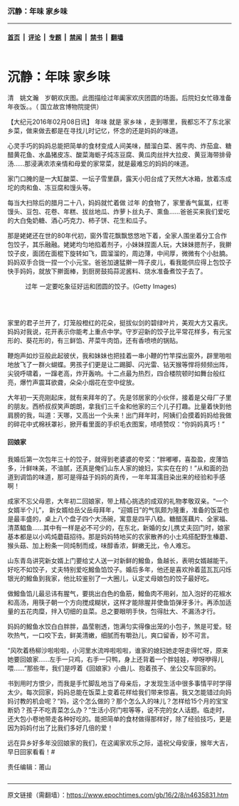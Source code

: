 ### 沉静：年味 家乡味

---

#### [首页](../../../..?n4635831) &nbsp;|&nbsp; [评论](../../../../../epoch-comment?n4635831) &nbsp;|&nbsp; [专题](../../../../../epoch-special?n4635831) &nbsp;|&nbsp; [禁闻](../../../../../epoch-news?n4635831) &nbsp;|&nbsp; [禁书](../../../../../books?n4635831) &nbsp;|&nbsp; [翻墙](https://github.com/gfw-breaker/nogfw/blob/master/README.md?n4635831)


<div class="column" id="artbody" itemprop="articleBody">
 <div class="whitebg">
  <div class="column">
   <div class="arttop mbottom20">
    <h1 class="title">
     沉静：年味 家乡味
    </h1>
    <span class="pad5">
     <ok href="https://i.epochtimes.com/assets/uploads/2016/02/73b75f6031d1dac2a5217bfbff7f6bd5-600x400.jpg" target="_blank">
      <img alt="" class="aligncenter wp-post-image" src="https://i.epochtimes.com/assets/uploads/2016/02/73b75f6031d1dac2a5217bfbff7f6bd5-600x400.jpg"/>
     </ok>
     <div class="imgtxt caption">
      清　姚文瀚　岁朝欢庆图。此图描绘过年阖家欢庆团圆的场面。后院妇女忙碌准备年夜饭。。（
      <ok href="http://painting.npm.gov.tw/Painting_Page.aspx?dep=P&amp;PaintingId=6498">
       国立故宫博物院提供）
      </ok>
     </div>
    </span>
   </div>
  </div>
  <!-- article content begin -->
  <p>
   【大纪元2016年02月08日讯】
   <ok href="https://www.epochtimes.com/gb/tag/%E5%B9%B4%E5%91%B3.html">
    年味
   </ok>
   就是
   <ok href="https://www.epochtimes.com/gb/tag/%E5%AE%B6%E4%B9%A1%E5%91%B3.html">
    家乡味
   </ok>
   ，走到哪里，我都忘不了东北家乡菜，做来做去都是在寻找儿时记忆，怀念的还是妈妈的味道。
  </p>
  <p>
   心灵手巧的妈妈总能把简单的食材变成人间美味，醋溜白菜、酱牛肉、炸茄盒、糖醋黄花鱼、水晶猪皮冻、酸菜海蛎子炖冻豆腐、黄瓜肉丝拌大拉皮、黄豆海带排骨汤……那浸满浓浓亲情和母爱的家常菜，就是最难忘的妈妈的味道。
  </p>
  <p>
   家门口腌的是一大缸酸菜、一坛子雪里蕻，露天小阳台成了天然大冰箱，放着冻成坨的肉和鱼、冻豆腐和馒头等。
  </p>
  <p>
   每当大扫除后的腊月二十八，妈妈就忙着做
   <ok href="https://www.epochtimes.com/gb/tag/%E8%BF%87%E5%B9%B4.html">
    过年
   </ok>
   的食物了，家里香气氤氲，红枣馒头、豆包、花卷、年糕、拔丝地瓜、炸萝卜丝丸子、熏鱼……爸爸买来我们爱吃的大白兔奶糖、酒心巧克力、柿子饼、花生和瓜子。
  </p>
  <p>
   那是姥姥还在世的80年代初，窗外雪花飘飘悠悠地下着，全家人围坐着分工合作包饺子，其乐融融。姥姥均匀地掐着剂子，小妹妹捏面人玩，大妹妹摁剂子，我擀饺子皮，面团在面棍下旋转如飞，圆溜溜的，周边薄，中间厚，微微有个小肚腩。妈妈双手合拢一捏一个小元宝。爸爸加速猛擀一阵子皮儿，看我能供应得上包饺子快手妈妈，就放下擀面棒，到厨房鼓捣蒜泥酱料、烧水准备煮饺子去了。
  </p>
  <figure aria-describedby="caption-attachment-6112655" class="wp-caption aligncenter" id="attachment_6112655" style="width: 594px">
   <ok href="https://i.epochtimes.com/assets/uploads/2008/02/802081032151528.jpg" target="_blank">
    <img alt="" class="wp-image-6112655 size-full" src="https://i.epochtimes.com/assets/uploads/2008/02/802081032151528.jpg"/>
   </ok>
   <br/><figcaption class="wp-caption-text" id="caption-attachment-6112655">
    <ok href="https://www.epochtimes.com/gb/tag/%E8%BF%87%E5%B9%B4.html">
     过年
    </ok>
    一定要吃象征好运和团圆的饺子。(Getty Images)
   </figcaption><br/>
  </figure><br/>
  <p>
   家里的君子兰开了，灯笼般橙红的花朵，挺拔似剑的碧绿叶片，美观大方又喜庆。妈妈对我说，花开表示你能考上重点中学。守岁迎新的饺子比平常花样多，有元宝形的、葵花形的，有三鲜馅、芹菜牛肉馅，还有香喷喷的锅贴。
  </p>
  <p>
   鞭炮声如炒豆般此起彼伏，我和妹妹也把挂着一串小鞭的竹竿探出窗外，辟里啪啦地放飞了一群火蝴蝶。男孩子们更是让二踢脚、闪光雷、钻天猴等悍将频频出阵，尖锐呼啸着，一蹿老高，炸开轰响。十二点最为热烈，四合楼院顿时如舞台般红亮，爆竹声震耳欲聋，朵朵小烟花在空中绽放。
  </p>
  <p>
   大年初一天亮刚起床，就有来拜年的了。先是邻居家的小伙伴，接着是父母厂子里的朋友。西桥叔叔笑声朗朗，拿我们三千金和他家的三个儿子打趣。比量着快到他肩膀的我，叫道：天哪，又高出一个头来！出门拜年时，阿姨们会摸着妈妈给我做的碎花中式棉袄罩衫，掀开看里面的手织毛衣图案，啧啧赞叹：“你妈妈真巧！”
  </p>
  <h4>
   回娘家
  </h4>
  <p>
   我婚后第一次包年三十的饺子，就得到老婆婆的夸奖：“胖嘟嘟，喜盈盈，皮薄馅多，汁鲜味美，不油腻，还真是俺们山东人家的媳妇，实实在在的！”从和面的劲道到调馅的味道，那可是得益于妈妈的真传，一年年耳濡目染出来的经验和手感啊！
  </p>
  <p>
   成家不忘父母恩，大年初二回娘家，带上精心挑选的成双的礼物孝敬双亲。“一个女婿半个儿”， 新女婿给岳父岳母拜年，“迎婿日”的气氛颇为隆重，准备的饭菜也是最丰盛的，桌上八个盘子四个大汤碗，寓意是四平八稳。糖醋莲藕片、全家福、清蒸鲳鱼……其中有一样是必不可少的，在东北，新婚的女儿携丈夫回门时，娘家基本都是以小鸡炖蘑菇招待。那是妈妈特地买的农家散养的小土鸡搭配野生榛蘑、猴头菇、加上粉条一同炖制而成，味醇香浓，鲜嫩无比，令人难忘。
  </p>
  <p>
   山东青岛讲究新女婿上门要给丈人送一对新鲜的鱍鱼，鱼越长，表明女婿越能干。好吃不如饺子，丈夫特别爱吃鱍鱼馅饺子。婚后多年，他还是喜欢拎着蓝瓦瓦闪烁银光的鱍鱼到我家，他比较鉴别了一大圈儿，认定丈母娘包的饺子最好吃。
  </p>
  <p>
   做鱍鱼馅儿最忌讳有腥气，要挑出白色的鱼筋，鱍鱼肉不用剁，加入泡好的花椒水和高汤，用筷子朝一个方向搅成糊状，这样才能除腥并使鱼馅弹牙多汁。再添加适量的五花肉糜，拌入切细的韭菜。总之要眼明手快，包得肚大、不漏汤才行。
  </p>
  <p>
   妈妈的鱍鱼水饺白白胖胖，晶莹剔透，饱满匀实得像出笼的小包子，煞是可爱。轻吹热气，一口咬下去，鲜美清嫩，细腻而有嚼劲儿，爽口留香，妙不可言。
  </p>
  <p>
   “风吹着杨柳沙啦啦啦，小河里水流哗啦啦啦，谁家的媳妇她走呀走得忙呀，原来她要回娘家……左手一只鸡，右手一只鸭，身上还背着一个胖娃娃，咿呀咿得儿喂……”那些年，我们是哼着《回娘家》小曲儿、抱着孩子、坐公交车回家的。
  </p>
  <p>
   书到用时方恨少，而我是手忙脚乱地当了母亲后，才发现生活中很多事情平时学得太少。每次回家，妈妈总能在饭菜上变着花样给我们带来惊喜。我又怎能错过向妈妈讨教的机会呢？“妈，这个怎么做的？那个怎么入的味儿？怎样给15个月的宝宝断奶？孩子不吃青菜怎么办？”生活小窍门啦等等，说不完的女人话题。临走时，还大包小卷地带走各种好吃的。能把简单的食材做得那样好，除了经验技巧，更是因为妈妈付出了比我们多好几倍的爱！
  </p>
  <p>
   远在异乡好多年没回娘家的我们，在这阖家欢乐之际，遥祝父母安康，猴年大吉，早日回家看看！#
  </p>
  <p>
   责任编辑：莆山
  </p>
  <!-- article content end -->
 </div>
</div>


---

原文链接（需翻墙）：https://www.epochtimes.com/gb/16/2/8/n4635831.htm